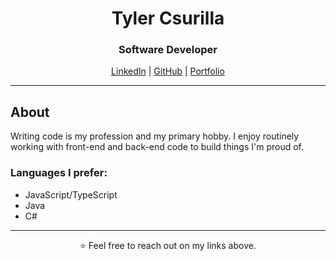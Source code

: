 <div align="center">

  # Tyler Csurilla
  ### Software Developer
  
  [LinkedIn](https://www.linkedin.com/in/csurilla/) | [GitHub](https://github.com/Tyler-Csurilla) | [Portfolio](https://tyler-csurilla.github.io/)
</div>

---
##  About

Writing code is my profession and my primary hobby. I enjoy routinely working with front-end and back-end code to build things I'm proud of.


### Languages I prefer:
- JavaScript/TypeScript
- Java
- C#
---

<div align="center">
⭐️ Feel free to reach out on my links above.
</div>

